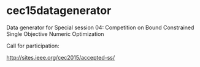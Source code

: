 cec15datagenerator
==================

Data generator for Special session 04: Competition on Bound Constrained Single Objective Numeric Optimization




Call for participation:

http://sites.ieee.org/cec2015/accepted-ss/
